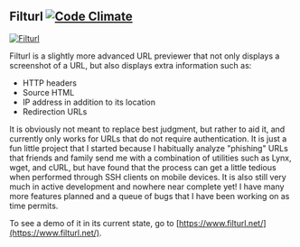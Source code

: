 ## Filturl [![Code Climate](https://codeclimate.com/repos/52bffea86956801a65007223/badges/ae38d9eea57bc948bce3/gpa.png)](https://codeclimate.com/repos/52bffea86956801a65007223/feed)

[![Filturl](https://raw.github.com/bethcrb/filturl/master/public/logo-bk.png)](https://www.filturl.net/)

Filturl is a slightly more advanced URL previewer that not only displays a screenshot of a URL, but also displays extra information such as:
* HTTP headers
* Source HTML
* IP address in addition to its location
* Redirection URLs

It is obviously not meant to replace best judgment, but rather to aid it, and currently only works for URLs that do not require authentication. It is just a fun little project that I started because I habitually analyze "phishing" URLs that friends and family send me with a combination of utilities such as Lynx, wget, and cURL, but have found that the process can get a little tedious when performed through SSH clients on mobile devices. It is also still very much in active development and nowhere near complete yet! I have many more features planned and a queue of bugs that I have been working on as time permits.

To see a demo of it in its current state, go to [https://www.filturl.net/](https://www.filturl.net/).
